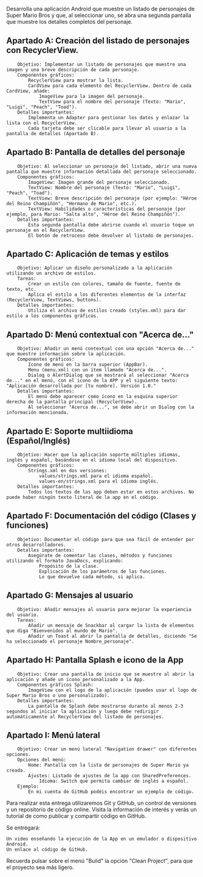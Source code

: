 Desarrolla una aplicación Android que muestre un listado de personajes de Super Mario Bros y que, al seleccionar uno, se abra una segunda pantalla que muestre los detalles completos del personaje.

##    Apartado A: Creación del listado de personajes con RecyclerView.
        Objetivo: Implementar un listado de personajes que muestre una imagen y una breve descripción de cada personaje.
        Componentes gráficos:
            RecyclerView para mostrar la lista.
            CardView para cada elemento del RecyclerView. Dentro de cada CardView, añade:
                ImageView para la imagen del personaje.
                TextView para el nombre del personaje (Texto: "Mario", "Luigi", "Peach", "Toad").
        Detalles importantes:
            Implementa un Adapter para gestionar los datos y enlazar la lista con el RecyclerView.
            Cada tarjeta debe ser clicable para llevar al usuario a la pantalla de detalles (Apartado B).

##    Apartado B: Pantalla de detalles del personaje
        Objetivo: Al seleccionar un personaje del listado, abrir una nueva pantalla que muestre información detallada del personaje seleccionado.
        Componentes gráficos:
            ImageView: Imagen grande del personaje seleccionado.
            TextView: Nombre del personaje (Texto: "Mario", "Luigi", "Peach", "Toad").
            TextView: Breve descripción del personaje (por ejemplo: "Héroe del Reino Champiñón", "Hermano de Mario", etc.).
            TextView: Habilidades o características del personaje (por ejemplo, para Mario: "Salta alto", "Héroe del Reino Champiñón").
        Detalles importantes:
            Esta segunda pantalla debe abrirse cuando el usuario toque un personaje en el RecyclerView.
            El botón de retroceso debe devolver al listado de personajes.

##    Apartado C: Aplicación de temas y estilos
        Objetivo: Aplicar un diseño personalizado a la aplicación utilizando un archivo de estilos.
        Tareas:
            Crear un estilo con colores, tamaño de fuente, fuente de texto, etc.
            Aplica el estilo a los diferentes elementos de la interfaz (RecyclerView, TextViews, buttons).
        Detalles importantes:
            Utiliza el archivo de estilos creado (styles.xml) para dar estilo a los componentes gráficos.

##    Apartado D: Menú contextual con "Acerca de..."
        Objetivo: Añadir un menú contextual con una opción "Acerca de..." que muestre información sobre la aplicación.
        Componentes gráficos:
            Icono de menú en la barra superior (AppBar).
            Menu (menu.xml) con un ítem llamado "Acerca de...".
            Dialog o AlertDialog que se mostrará al seleccionar "Acerca de..." en el menú, con el icono de la APP y el siguiente texto: "Aplicación desarrollada por [tu nombre]. Versión 1.0."
        Detalles importantes:
            El menú debe aparecer como ícono en la esquina superior derecha de la pantalla principal (RecyclerView).
            Al seleccionar "Acerca de...", se debe abrir un Dialog con la información mencionada.

##    Apartado E: Soporte multiidioma (Español/Inglés)
        Objetivo: Hacer que la aplicación soporte múltiples idiomas, inglés y español, basándose en el idioma local del dispositivo.
        Componentes gráficos:
            Strings.xml en dos versiones:
                values/strings.xml para el idioma español.
                values-en/strings.xml para el idioma inglés.
        Detalles importantes:
            Todos los textos de las app deben estar en estos archivos. No puede haber ningún texto literal de la app en el código.

##    Apartado F: Documentación del código (Clases y funciones)
        Objetivo: Documentar el código para que sea fácil de entender por otros desarrolladores.
        Detalles importantes:
            Asegúrate de comentar las clases, métodos y funciones utilizando el formato JavaDocs, explicando:
                Propósito de la clase.
                Explicación de los parámetros de las funciones.
                Lo que devuelve cada método, si aplica.

##    Apartado G: Mensajes al usuario
        Objetivo: Añadir mensajes al usuario para mejorar la experiencia del usuario.
        Tareas:
            Añadir un mensaje de Snackbar al cargar la lista de elementos que diga "Bienvenidos al mundo de Mario".
            Añadir un Toast al abrir la pantalla de detalles, diciendo "Se ha seleccionado el personaje Nombre_personaje".

##    Apartado H: Pantalla Splash e icono de la App
        Objetivo: Crear una pantalla de inicio que se muestre al abrir la aplicación y añade un icono personalizado a la App.
        Componentes gráficos Splash:
            ImageView con el logo de la aplicación (puedes usar el logo de Super Mario Bros o uno personalizado).
        Detalles importantes:
            La pantalla de Splash debe mostrarse durante al menos 2-3 segundos al iniciar la aplicación y luego debe redirigir automáticamente al RecyclerView del listado de personajes.

##    Apartado I: Menú lateral
        Objetivo: Crear un menú lateral "Navigation drawer" con diferentes opciones.
        Opciones del menú:
            Home: Pantalla con la lista de personajes de Super Mario ya creada.
            Ajustes: Listado de ajustes de la app con SharedPreferences.
                Idioma: Switch que permita cambiar de inglés a español.
        Ejemplo:
            En mi cuenta de GitHub podéis encontrar un ejemplo de código.

Para realizar esta entrega utilizaremos Git y GitHub, un control de versiones y un repositorio de código online. Visita la información de interés y verás un tutorial de como publicar y compartir código en GitHub.

Se entregará:

    Un video enseñando la ejecución de la App en un emulador o dispositivo Android.
    Un enlace al código de GitHub.

Recuerda pulsar sobre el menú "Build" la opción "Clean Project", para que el proyecto sea más ligero. 